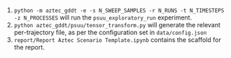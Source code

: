 1. `python -m aztec_gddt -e -s N_SWEEP_SAMPLES -r N_RUNS -t N_TIMESTEPS -z N_PROCESSES` will run the `psuu_exploratory_run` experiment.
2. `python aztec_gddt/psuu/tensor_transform.py` will generate the relevant per-trajectory file, as per the configuration set in `data/config.json`
3. `report/Report Aztec Scenario Template.ipynb` contains the scaffold for the report.